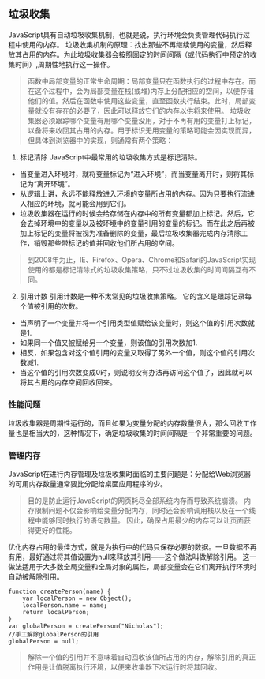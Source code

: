 ## 垃圾收集
JavaScript具有自动垃圾收集机制，也就是说，执行环境会负责管理代码执行过程中使用的内存。
垃圾收集机制的原理：找出那些不再继续使用的变量，然后释放其占用的内存。为此垃圾收集器会按照固定的时间间隔（或代码执行中预定的收集时间）,周期性地执行这一操作。
>函数中局部变量的正常生命周期：局部变量只在函数执行的过程中存在。而在这个过程中，会为局部变量在栈(或堆)内存上分配相应的空间，以便存储他们的值。然后在函数中使用这些变量，直至函数执行结束。此时，局部变量就没有存在的必要了，因此可以释放它们的内存以供将来使用。
垃圾收集器必须跟踪哪个变量有用哪个变量没用，对于不再有用的变量打上标记，以备将来收回其占用的内存。用于标识无用变量的策略可能会因实现而异，但具体到浏览器中的实现，则通常有两个策略：

1. 标记清除
JavaScript中最常用的垃圾收集方式是标记清除。
- 当变量进入环境时，就将变量标记为“进入环境”，而当变量离开时，则将其标记为“离开环境”。
- 从逻辑上讲，永远不能释放进入环境的变量所占用的内存。因为只要执行流进入相应的环境，就可能会用到它们。
- 垃圾收集器在运行的时候会给存储在内存中的所有变量都加上标记。然后，它会去掉环境中的变量以及被环境中的变量引用的变量的标记。而在此之后再被加上标记的变量将被视为准备删除的变量，最后垃圾收集器完成内存清除工作，销毁那些带标记的值并回收他们所占用的空间。
>到2008年为止，IE、Firefox、Opera、Chrome和Safari的JavaScript实现使用的都是标记清除式的垃圾收集策略，只不过垃圾收集的时间间隔互有不同。

2. 引用计数
引用计数是一种不太常见的垃圾收集策略。 它的含义是跟踪记录每个值被引用的次数。
- 当声明了一个变量并将一个引用类型值赋给该变量时，则这个值的引用次数就是1.
- 如果同一个值又被赋给另一个变量，则该值的引用次数加1.
- 相反，如果包含对这个值引用的变量又取得了另外一个值，则这个值的引用次数减1.
- 当这个值的引用次数变成0时，则说明没有办法再访问这个值了，因此就可以将其占用的内存空间回收回来。

### 性能问题
垃圾收集器是周期性运行的，而且如果为变量分配的内存数量很大，那么回收工作量也是相当大的，这种情况下，确定垃圾收集的时间间隔是一个非常重要的问题。

### 管理内存
JavaScript在进行内存管理及垃圾收集时面临的主要问题是：分配给Web浏览器的可用内存数量通常要比分配给桌面应用程序的少。
>目的是防止运行JavaScript的网页耗尽全部系统内存而导致系统崩溃。
内存限制问题不仅会影响给变量分配内存，同时还会影响调用栈以及在一个线程中能够同时执行的语句数量。
因此，确保占用最少的内存可以让页面获得更好的性能。

优化内存占用的最佳方式，就是为执行中的代码只保存必要的数据。一旦数据不再有用，最好通过将其值设置为null来释放其引用——这个做法叫做解除引用。
这一做法适用于大多数全局变量和全局对象的属性，局部变量会在它们离开执行环境时自动被解除引用。

    function createPerson(name) {
        var localPerson = new Object();
        localPerson.name = name;
        return localPerson;
    }
    var globalPerson = createPerson("Nicholas");
    //手工解除globalPerson的引用
    globalPerson = null;

>解除一个值的引用并不意味着自动回收该值所占用的内存，解除引用的真正作用是让值脱离执行环境，以便来收集器下次运行时将其回收。
